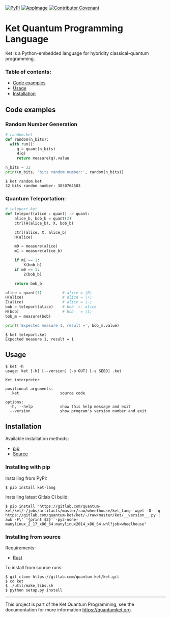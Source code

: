 [![PyPI](https://img.shields.io/pypi/v/ket-lang.svg)](https://pypi.org/project/ket-lang/)
[![AppImage](https://gitlab.com/quantum-ket/ket/badges/master/pipeline.svg)](https://gitlab.com/quantum-ket/ket/-/jobs)
[![Contributor Covenant](https://img.shields.io/badge/Contributor%20Covenant-2.1-4baaaa.svg)](CODE_OF_CONDUCT.md)


# Ket Quantum Programming Language

Ket is a Python-embedded language for hybridity classical-quantum  programming.

### Table of contents:

* [Code examples](#code-examples)
* [Usage](#usage)
* [Installation](#installation)

## Code examples

### Random Number Generation

```python
# random.ket
def random(n_bits):
  with run():
     q = quant(n_bits)
     H(q)
     return measure(q).value

n_bits = 32
print(n_bits, 'bits random number:', random(n_bits))
```

```console
$ ket random.ket
32 bits random number: 3830764503
```

### Quantum Teleportation:

```python
# teleport.ket
def teleport(alice : quant) -> quant:
    alice_b, bob_b = quant(2)
    ctrl(H(alice_b), X, bob_b)

    ctrl(alice, X, alice_b)
    H(alice)

    m0 = measure(alice)
    m1 = measure(alice_b)

    if m1 == 1:
        X(bob_b)
    if m0 == 1:
        Z(bob_b)

    return bob_b

alice = quant(1)         # alice = |0⟩
H(alice)                 # alice = |+⟩
Z(alice)                 # alice = |–⟩
bob = teleport(alice)    # bob  <- alice
H(bob)                   # bob   = |1⟩
bob_m = measure(bob)

print('Expected measure 1, result =', bob_m.value)
```

```console
$ ket teleport.ket
Expected measure 1, result = 1
```

## Usage 

```console
$ ket -h
usage: ket [-h] [--version] [-o OUT] [-s SEED] .ket

Ket interpreter

positional arguments:
  .ket                  source code

options:
  -h, --help            show this help message and exit
  --version             show program's version number and exit
```

## Installation

Available installation methods:

* [pip](#installing-with-pip)
* [Source](#installing-from-source)

### Installing with pip

Installing from PyPI:

```console
$ pip install ket-lang
```
Installing latest Gitlab CI build:

```console
$ pip install "https://gitlab.com/quantum-ket/ket/-/jobs/artifacts/master/raw/wheelhouse/ket_lang-`wget -O- -q https://gitlab.com/quantum-ket/ket/-/raw/master/ket/__version__.py | awk -F\' '{print $2}'`-py3-none-manylinux_2_17_x86_64.manylinux2014_x86_64.whl?job=wheelhouse"
```

### Installing from source 

Requirements:

* [Rust](https://www.rust-lang.org/tools/install)

To install from source runs:

```console
$ git clone https://gitlab.com/quantum-ket/ket.git
$ cd ket
$ ./util/make_libs.sh
$ python setup.py install
```

-----------

This project is part of the Ket Quantum Programming, see the documentation for
more information https://quantumket.org.
